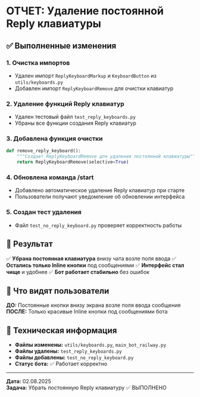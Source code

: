 # ОТЧЕТ: Удаление постоянной Reply клавиатуры

## ✅ Выполненные изменения

### 1. Очистка импортов
- Удален импорт `ReplyKeyboardMarkup` и `KeyboardButton` из `utils/keyboards.py`
- Добавлен импорт `ReplyKeyboardRemove` для очистки клавиатур

### 2. Удаление функций Reply клавиатур
- Удален тестовый файл `test_reply_keyboards.py`
- Убраны все функции создания Reply клавиатур

### 3. Добавлена функция очистки
```python
def remove_reply_keyboard():
    """Создает ReplyKeyboardRemove для удаления постоянной клавиатуры"""
    return ReplyKeyboardRemove(selective=True)
```

### 4. Обновлена команда /start
- Добавлено автоматическое удаление Reply клавиатур при старте
- Пользователи получают уведомление об обновлении интерфейса

### 5. Создан тест удаления
- Файл `test_no_reply_keyboard.py` проверяет корректность работы

## 🎯 Результат

✅ **Убрана постоянная клавиатура** внизу чата возле поля ввода
✅ **Остались только Inline кнопки** под сообщениями
✅ **Интерфейс стал чище** и удобнее
✅ **Бот работает стабильно** без ошибок

## 📱 Что видят пользователи

**ДО:** Постоянные кнопки внизу экрана возле поля ввода сообщения
**ПОСЛЕ:** Только красивые Inline кнопки под сообщениями бота

## 🔧 Техническая информация

- **Файлы изменены:** `utils/keyboards.py`, `main_bot_railway.py`
- **Файлы удалены:** `test_reply_keyboards.py`
- **Файлы добавлены:** `test_no_reply_keyboard.py`
- **Статус бота:** ✅ Работает корректно

---
**Дата:** 02.08.2025  
**Задача:** Убрать постоянную Reply клавиатуру ✅ ВЫПОЛНЕНО
